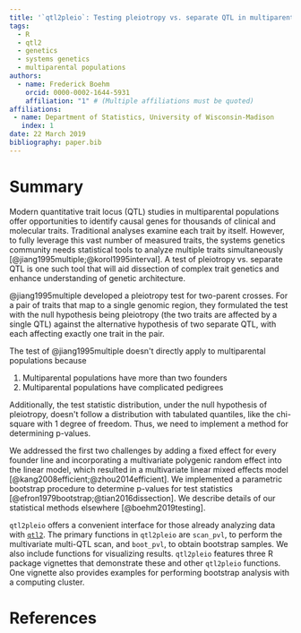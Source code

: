 ```yaml
---
title: '`qtl2pleio`: Testing pleiotropy vs. separate QTL in multiparental populations'
tags:
  - R
  - qtl2
  - genetics
  - systems genetics
  - multiparental populations
authors:
  - name: Frederick Boehm
    orcid: 0000-0002-1644-5931
    affiliation: "1" # (Multiple affiliations must be quoted)
affiliations:
 - name: Department of Statistics, University of Wisconsin-Madison
   index: 1
date: 22 March 2019
bibliography: paper.bib
---
```


# Summary

Modern quantitative trait locus (QTL) studies in multiparental populations offer opportunities to identify causal genes for thousands of clinical and molecular traits. Traditional analyses examine each trait by itself. However, to fully leverage this vast number of measured traits, the systems genetics community needs statistical tools to analyze multiple traits simultaneously [@jiang1995multiple;@korol1995interval]. A test of pleiotropy vs. separate QTL is one such tool that will aid dissection of complex trait genetics and enhance understanding of genetic architecture.

@jiang1995multiple developed a pleiotropy test for two-parent crosses. For a pair of traits that map to a single genomic region, they formulated the test with the null hypothesis being pleiotropy (the two traits are affected by a single QTL) against the alternative hypothesis of two separate QTL, with each affecting exactly one trait in the pair.

The test of @jiang1995multiple doesn't directly apply to multiparental populations because

1. Multiparental populations have more than two founders
1. Multiparental populations have complicated pedigrees

Additionally, the test statistic distribution, under the null hypothesis of pleiotropy, doesn't follow a distribution with tabulated quantiles, like the chi-square with 1 degree of freedom. Thus, we need to implement a method for determining p-values. 

We addressed the first two challenges by adding a fixed effect for every founder line and incorporating a multivariate polygenic random effect into the linear model, which resulted in a multivariate linear mixed effects model [@kang2008efficient;@zhou2014efficient]. We implemented a parametric bootstrap procedure to determine p-values for test statistics [@efron1979bootstrap;@tian2016dissection]. We describe details of our statistical methods elsewhere [@boehm2019testing]. 

`qtl2pleio` offers a convenient interface for those already analyzing data with [`qtl2`](https://kbroman.org/qtl2/). The primary functions in `qtl2pleio` are `scan_pvl`, to perform the multivariate multi-QTL scan, and `boot_pvl`, to obtain bootstrap samples. We also include functions for visualizing results. `qtl2pleio` features three R package vignettes that demonstrate these and other `qtl2pleio` functions. One vignette also provides examples for performing bootstrap analysis with a computing cluster. 


# References
